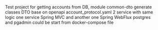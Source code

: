 Test project for getting accounts from DB,
module common-dto generate classes DTO base on openapi account_protocol.yaml
2 service with same logic one service Spring MVC and another one Spring WebFlux
postgres and pgadmin could be start from docker-compose file